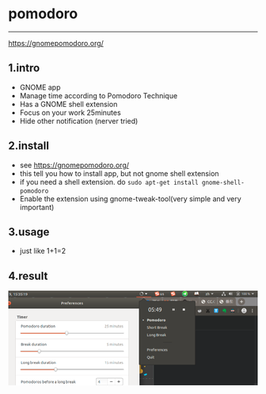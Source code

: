 
# pomodoro
---------------------------
https://gnomepomodoro.org/

## 1.intro
+ GNOME app
+ Manage time according to Pomodoro Technique
+ Has a GNOME shell extension
+ Focus on your work 25minutes
+ Hide other notification (nerver tried)

## 2.install
- see https://gnomepomodoro.org/
- this tell you how to install app, but not gnome shell extension 
- if you need a shell extension. do `sudo apt-get install gnome-shell-pomodoro`
- Enable the extension using gnome-tweak-tool(very simple and very important)

## 3.usage 
- just like 1+1=2

## 4.result 
![avatar](media/DeepinScreenshot_select-area_20190509153706.png)